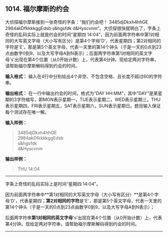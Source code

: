 ﻿## 1014. 福尔摩斯的约会
大侦探福尔摩斯接到一张奇怪的字条：“我们约会吧！ 3485djDkxh4hhGE 2984akDfkkkkggEdsb s&hgsfdk d&Hyscvnm”。大侦探很快就明白了，字条上奇怪的乱码实际上就是约会的时间“星期四 14:04”，因为前面两字符串中第1对相同的大写英文字母（大小写有区分）是第4个字母'D'，代表星期四；第2对相同的字符是'E'，那是第5个英文字母，代表一天里的第14个钟头（于是一天的0点到23点由数字0到9、以及大写字母A到N表示）；后面两字符串第1对相同的英文字母's'出现在第4个位置（从0开始计数）上，代表第4分钟。现给定两对字符串，请帮助福尔摩斯解码得到约会的时间。

**输入格式：**
输入在4行中分别给出4个非空、不包含空格、且长度不超过60的字符串。

**输出格式：**
在一行中输出约会的时间，格式为“DAY HH:MM”，其中“DAY”是某星期的3字符缩写，即MON表示星期一，TUE表示星期二，WED表示星期三，THU表示星期四，FRI表示星期五，SAT表示星期六，SUN表示星期日。题目输入保证每个测试存在唯一解。

**输入样例：**
>3485djDkxh4hhGE   
2984akDfkkkkggEdsb  
s&hgsfdk  
d&Hyscvnm  

**输出样例：**
>THU 14:04

---
字条上奇怪的乱码实际上是时间“星期四 14:04”。  

因为前面两字符串中**第1对相同的大写英文字母（大小写有区分）**是第4个字母'D'，代表星期四；**第2对相同的字符**是'E'，那是第5个英文字母，代表一天里的第14个钟头（于是一天的0点到23点由数字0到9、以及大写字母A到N表示）；  

后面两字符串**第1对相同的英文字母**'s'出现在第4个位置（从0开始计数）上，代表第4分钟。现给定两对字符串，请帮助福尔摩斯解码得到约会的时间。


---
```c

```
